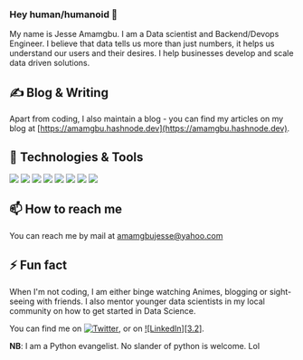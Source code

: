 ### Hey human/humanoid 👋

My name is Jesse Amamgbu. I am a Data scientist and Backend/Devops Engineer. I believe that data tells us more than just numbers, it helps us understand our users and their desires. I help businesses develop and scale data driven solutions.



## &#x270d; Blog & Writing
Apart from coding, I also maintain a blog - you can find my articles on my blog at [https://amamgbu.hashnode.dev](https://amamgbu.hashnode.dev).




## 🔧 Technologies & Tools
![](https://img.shields.io/badge/Code-Python-informational?style=flat&logo=python&logoColor=white&color=2bbc8a)
![](https://img.shields.io/badge/Code-Make-informational?style=flat&logo=cmake&logoColor=white&color=2bbc8a)
![](https://img.shields.io/badge/Code-Vue-informational?style=flat&logo=vue.js&logoColor=white&color=2bbc8a)
![](https://img.shields.io/badge/Shell-Bash-informational?style=flat&logo=gnu-bash&logoColor=white&color=2bbc8a)
![](https://img.shields.io/badge/Tools-PostgreSQL-informational?style=flat&logo=postgresql&logoColor=white&color=2bbc8a)
![](https://img.shields.io/badge/Tools-Docker-informational?style=flat&logo=docker&logoColor=white&color=2bbc8a)
![](https://img.shields.io/badge/Tools-Kubernetes-informational?style=flat&logo=kubernetes&logoColor=white&color=2bbc8a)
![](https://img.shields.io/badge/Cloud-Digital_Ocean-informational?style=flat&logo=digitalocean&logoColor=white&color=2bbc8a)




## 📫 How to reach me
You can reach me by mail at amamgbujesse@yahoo.com



## ⚡ Fun fact 
When I'm not coding, I am either binge watching Animes, blogging or sight-seeing with friends. I also mentor younger data scientists in my local community on how to get started in Data Science.

<!-- Actual text -->

You can find me on [![Twitter][1.2]][1], or on [![LinkedIn][3.2]][2].

<!-- Icons -->
[1.2]: http://i.imgur.com/wWzX9uB.png (twitter icon without padding)
[2.2]: https://raw.githubusercontent.com/Amamgbu/Amamgbu/main/linkedin-3-16.png (LinkedIn icon without padding)

<!-- Links to your social media accounts -->

[1]: https://twitter.com/JessaytheA
[2]: https://www.linkedin.com/in/jesse-amamgbu/


**NB**: I am a Python evangelist. No slander of python is welcome. Lol
<!--
**Amamgbu/Amamgbu** is a ✨ _special_ ✨ repository because its `README.md` (this file) appears on your GitHub profile.

Here are some ideas to get you started:

- 🔭 I’m currently working on ...
- 🌱 I’m currently learning ...
- 👯 I’m looking to collaborate on ...
- 🤔 I’m looking for help with ...
- 💬 Ask me about ...
- 📫 How to reach me: ...
- 😄 Pronouns: ...
-  ...
-->
